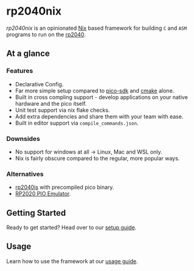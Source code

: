 # rp2040nix

_rp2040nix_ is an opinionated [Nix](https://nixos.org/) based framework for building `C` and `ASM` programs to run on the [rp2040](https://en.wikipedia.org/wiki/RP2040).

## At a glance

### Features
- Declarative Config.
- Far more simple setup compared to [pico-sdk](https://github.com/raspberrypi/pico-sdk) and [cmake](https://cmake.org/) alone.
- Built in cross compling support - develop applications on your native hardware and the pico itself.
- Unit test support via nix flake checks.
- Add extra dependencies and share them with your team with ease.
- Built in editor support via `compile_commands.json`.

### Downsides

- No support for windows at all -> Linux, Mac and WSL only.
- Nix is fairly obscure compared to the regular, more popular ways.

### Alternatives
- [rp2040js](https://github.com/wokwi/rp2040js) with precompiled pico binary.
- [RP2020 PIO Emulator](https://github.com/soundpaint/rp2040pio).

## Getting Started

Ready to get started? Head over to our [setup guide](https://baileylutcd.github.io/rp2040nix/getting_started.html).

## Usage

Learn how to use the framework at our [usage guide](https://baileylutcd.github.io/rp2040nix/usage.html).
